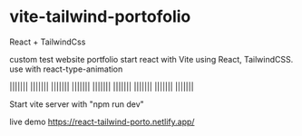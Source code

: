 # vite-tailwind-portofolio
React + TailwindCss
 
 custom test website portfolio start react with Vite using React, TailwindCSS.
 use with react-type-animation


||||||| |||||||   ||||||| ||||||| |||||||   ||||||| ||||||| |||||||   |||||||
 
 Start vite server with  "npm run dev"

live demo https://react-tailwind-porto.netlify.app/

